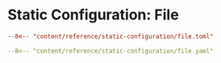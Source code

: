 # Static Configuration: File

```toml  tab="TOML"
--8<-- "content/reference/static-configuration/file.toml"
```

```yml  tab="YAML"
--8<-- "content/reference/static-configuration/file.yaml"
```
